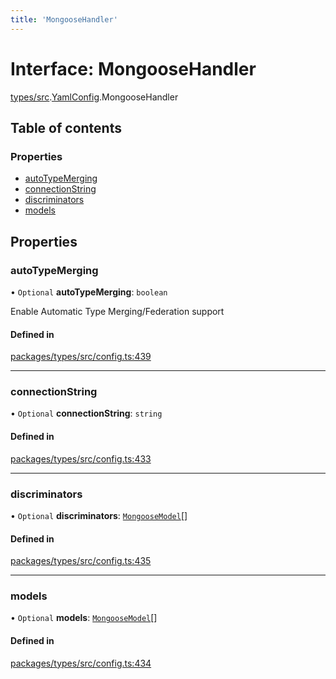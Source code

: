 ```yaml
---
title: 'MongooseHandler'
---
```


# Interface: MongooseHandler

[types/src](../modules/types_src).[YamlConfig](../modules/types_src.YamlConfig).MongooseHandler

## Table of contents

### Properties

- [autoTypeMerging](types_src.YamlConfig.MongooseHandler#autotypemerging)
- [connectionString](types_src.YamlConfig.MongooseHandler#connectionstring)
- [discriminators](types_src.YamlConfig.MongooseHandler#discriminators)
- [models](types_src.YamlConfig.MongooseHandler#models)

## Properties

### autoTypeMerging

• `Optional` **autoTypeMerging**: `boolean`

Enable Automatic Type Merging/Federation support

#### Defined in

[packages/types/src/config.ts:439](https://github.com/Urigo/graphql-mesh/blob/master/packages/types/src/config.ts#L439)

___

### connectionString

• `Optional` **connectionString**: `string`

#### Defined in

[packages/types/src/config.ts:433](https://github.com/Urigo/graphql-mesh/blob/master/packages/types/src/config.ts#L433)

___

### discriminators

• `Optional` **discriminators**: [`MongooseModel`](types_src.YamlConfig.MongooseModel)[]

#### Defined in

[packages/types/src/config.ts:435](https://github.com/Urigo/graphql-mesh/blob/master/packages/types/src/config.ts#L435)

___

### models

• `Optional` **models**: [`MongooseModel`](types_src.YamlConfig.MongooseModel)[]

#### Defined in

[packages/types/src/config.ts:434](https://github.com/Urigo/graphql-mesh/blob/master/packages/types/src/config.ts#L434)
